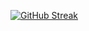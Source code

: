 [![GitHub Streak](https://streak-stats.demolab.com/?user=m-lautenbach&exclude_days=Sun%2CSat)](https://git.io/streak-stats)
